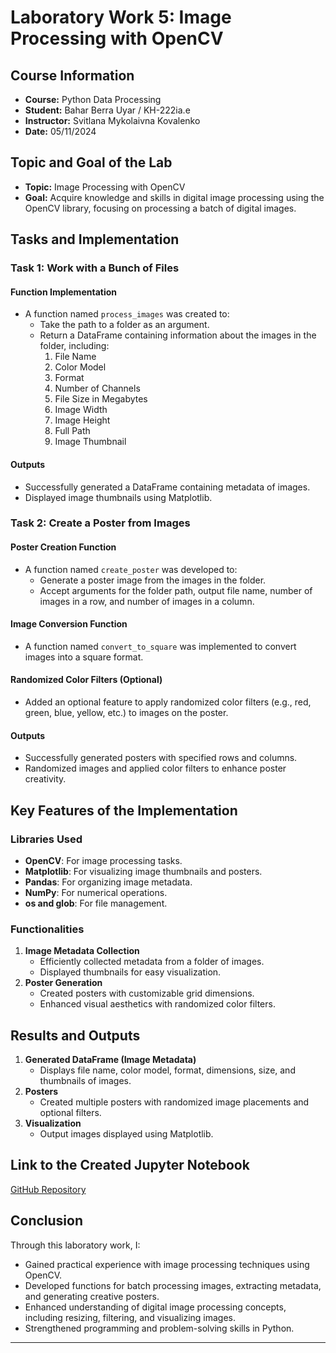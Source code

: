 # Laboratory Work 5: Image Processing with OpenCV

## Course Information
- **Course:** Python Data Processing
- **Student:** Bahar Berra Uyar / KH-222ia.e
- **Instructor:** Svitlana Mykolaivna Kovalenko
- **Date:** 05/11/2024

## Topic and Goal of the Lab
- **Topic:** Image Processing with OpenCV  
- **Goal:** Acquire knowledge and skills in digital image processing using the OpenCV library, focusing on processing a batch of digital images.

## Tasks and Implementation

### Task 1: Work with a Bunch of Files

#### Function Implementation
- A function named `process_images` was created to:
  - Take the path to a folder as an argument.
  - Return a DataFrame containing information about the images in the folder, including:
    1. File Name
    2. Color Model
    3. Format
    4. Number of Channels
    5. File Size in Megabytes
    6. Image Width
    7. Image Height
    8. Full Path
    9. Image Thumbnail

#### Outputs
- Successfully generated a DataFrame containing metadata of images.
- Displayed image thumbnails using Matplotlib.

### Task 2: Create a Poster from Images

#### Poster Creation Function
- A function named `create_poster` was developed to:
  - Generate a poster image from the images in the folder.
  - Accept arguments for the folder path, output file name, number of images in a row, and number of images in a column.

#### Image Conversion Function
- A function named `convert_to_square` was implemented to convert images into a square format.

#### Randomized Color Filters (Optional)
- Added an optional feature to apply randomized color filters (e.g., red, green, blue, yellow, etc.) to images on the poster.

#### Outputs
- Successfully generated posters with specified rows and columns.
- Randomized images and applied color filters to enhance poster creativity.

## Key Features of the Implementation

### Libraries Used
- **OpenCV**: For image processing tasks.
- **Matplotlib**: For visualizing image thumbnails and posters.
- **Pandas**: For organizing image metadata.
- **NumPy**: For numerical operations.
- **os and glob**: For file management.

### Functionalities
1. **Image Metadata Collection**
   - Efficiently collected metadata from a folder of images.
   - Displayed thumbnails for easy visualization.
2. **Poster Generation**
   - Created posters with customizable grid dimensions.
   - Enhanced visual aesthetics with randomized color filters.

## Results and Outputs

1. **Generated DataFrame (Image Metadata)**
   - Displays file name, color model, format, dimensions, size, and thumbnails of images.
2. **Posters**
   - Created multiple posters with randomized image placements and optional filters.
3. **Visualization**
   - Output images displayed using Matplotlib.

## Link to the Created Jupyter Notebook
[GitHub Repository](https://github.com/BaharBerra/PythonLabs.git)

## Conclusion
Through this laboratory work, I:
- Gained practical experience with image processing techniques using OpenCV.
- Developed functions for batch processing images, extracting metadata, and generating creative posters.
- Enhanced understanding of digital image processing concepts, including resizing, filtering, and visualizing images.
- Strengthened programming and problem-solving skills in Python.

---

